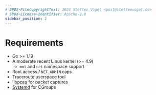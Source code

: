```yaml
---
# SPDX-FileCopyrightText: 2024 Steffen Vogel <post@steffenvogel.de>
# SPDX-License-Identifier: Apache-2.0
sidebar_position: 2
---
```


# Requirements

-   Go >= 1.19
-   A moderate recent Linux kernel (&gt;= 4.9)
    -   `mnt` and `net` namespace support
-   Root access / `NET_ADMIN` caps
-   Traceroute userspace tool
-   [libpcap](https://www.tcpdump.org/) for packet captures
-   [Systemd](https://systemd.io/) for CGroups
